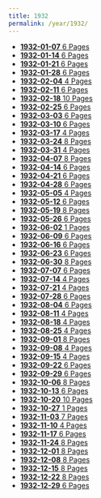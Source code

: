 ```yaml
---
title: 1932
permalink: /year/1932/
---
```


<ul class="taxonomy__index">
<li><a href="/issues/hydro-review-1932-01-07"><strong>1932-01-07</strong> <span class="taxonomy__count">6 Pages</span></a></li>
<li><a href="/issues/hydro-review-1932-01-14"><strong>1932-01-14</strong> <span class="taxonomy__count">6 Pages</span></a></li>
<li><a href="/issues/hydro-review-1932-01-21"><strong>1932-01-21</strong> <span class="taxonomy__count">6 Pages</span></a></li>
<li><a href="/issues/hydro-review-1932-01-28"><strong>1932-01-28</strong> <span class="taxonomy__count">6 Pages</span></a></li>
<li><a href="/issues/hydro-review-1932-02-04"><strong>1932-02-04</strong> <span class="taxonomy__count">4 Pages</span></a></li>
<li><a href="/issues/hydro-review-1932-02-11"><strong>1932-02-11</strong> <span class="taxonomy__count">6 Pages</span></a></li>
<li><a href="/issues/hydro-review-1932-02-18"><strong>1932-02-18</strong> <span class="taxonomy__count">10 Pages</span></a></li>
<li><a href="/issues/hydro-review-1932-02-25"><strong>1932-02-25</strong> <span class="taxonomy__count">6 Pages</span></a></li>
<li><a href="/issues/hydro-review-1932-03-03"><strong>1932-03-03</strong> <span class="taxonomy__count">6 Pages</span></a></li>
<li><a href="/issues/hydro-review-1932-03-10"><strong>1932-03-10</strong> <span class="taxonomy__count">6 Pages</span></a></li>
<li><a href="/issues/hydro-review-1932-03-17"><strong>1932-03-17</strong> <span class="taxonomy__count">4 Pages</span></a></li>
<li><a href="/issues/hydro-review-1932-03-24"><strong>1932-03-24</strong> <span class="taxonomy__count">8 Pages</span></a></li>
<li><a href="/issues/hydro-review-1932-03-31"><strong>1932-03-31</strong> <span class="taxonomy__count">4 Pages</span></a></li>
<li><a href="/issues/hydro-review-1932-04-07"><strong>1932-04-07</strong> <span class="taxonomy__count">8 Pages</span></a></li>
<li><a href="/issues/hydro-review-1932-04-14"><strong>1932-04-14</strong> <span class="taxonomy__count">6 Pages</span></a></li>
<li><a href="/issues/hydro-review-1932-04-21"><strong>1932-04-21</strong> <span class="taxonomy__count">6 Pages</span></a></li>
<li><a href="/issues/hydro-review-1932-04-28"><strong>1932-04-28</strong> <span class="taxonomy__count">6 Pages</span></a></li>
<li><a href="/issues/hydro-review-1932-05-05"><strong>1932-05-05</strong> <span class="taxonomy__count">4 Pages</span></a></li>
<li><a href="/issues/hydro-review-1932-05-12"><strong>1932-05-12</strong> <span class="taxonomy__count">6 Pages</span></a></li>
<li><a href="/issues/hydro-review-1932-05-19"><strong>1932-05-19</strong> <span class="taxonomy__count">8 Pages</span></a></li>
<li><a href="/issues/hydro-review-1932-05-26"><strong>1932-05-26</strong> <span class="taxonomy__count">6 Pages</span></a></li>
<li><a href="/issues/hydro-review-1932-06-02"><strong>1932-06-02</strong> <span class="taxonomy__count">1 Pages</span></a></li>
<li><a href="/issues/hydro-review-1932-06-09"><strong>1932-06-09</strong> <span class="taxonomy__count">6 Pages</span></a></li>
<li><a href="/issues/hydro-review-1932-06-16"><strong>1932-06-16</strong> <span class="taxonomy__count">6 Pages</span></a></li>
<li><a href="/issues/hydro-review-1932-06-23"><strong>1932-06-23</strong> <span class="taxonomy__count">6 Pages</span></a></li>
<li><a href="/issues/hydro-review-1932-06-30"><strong>1932-06-30</strong> <span class="taxonomy__count">8 Pages</span></a></li>
<li><a href="/issues/hydro-review-1932-07-07"><strong>1932-07-07</strong> <span class="taxonomy__count">6 Pages</span></a></li>
<li><a href="/issues/hydro-review-1932-07-14"><strong>1932-07-14</strong> <span class="taxonomy__count">4 Pages</span></a></li>
<li><a href="/issues/hydro-review-1932-07-21"><strong>1932-07-21</strong> <span class="taxonomy__count">4 Pages</span></a></li>
<li><a href="/issues/hydro-review-1932-07-28"><strong>1932-07-28</strong> <span class="taxonomy__count">6 Pages</span></a></li>
<li><a href="/issues/hydro-review-1932-08-04"><strong>1932-08-04</strong> <span class="taxonomy__count">6 Pages</span></a></li>
<li><a href="/issues/hydro-review-1932-08-11"><strong>1932-08-11</strong> <span class="taxonomy__count">4 Pages</span></a></li>
<li><a href="/issues/hydro-review-1932-08-18"><strong>1932-08-18</strong> <span class="taxonomy__count">4 Pages</span></a></li>
<li><a href="/issues/hydro-review-1932-08-25"><strong>1932-08-25</strong> <span class="taxonomy__count">4 Pages</span></a></li>
<li><a href="/issues/hydro-review-1932-09-01"><strong>1932-09-01</strong> <span class="taxonomy__count">8 Pages</span></a></li>
<li><a href="/issues/hydro-review-1932-09-08"><strong>1932-09-08</strong> <span class="taxonomy__count">4 Pages</span></a></li>
<li><a href="/issues/hydro-review-1932-09-15"><strong>1932-09-15</strong> <span class="taxonomy__count">4 Pages</span></a></li>
<li><a href="/issues/hydro-review-1932-09-22"><strong>1932-09-22</strong> <span class="taxonomy__count">6 Pages</span></a></li>
<li><a href="/issues/hydro-review-1932-09-29"><strong>1932-09-29</strong> <span class="taxonomy__count">6 Pages</span></a></li>
<li><a href="/issues/hydro-review-1932-10-06"><strong>1932-10-06</strong> <span class="taxonomy__count">8 Pages</span></a></li>
<li><a href="/issues/hydro-review-1932-10-13"><strong>1932-10-13</strong> <span class="taxonomy__count">6 Pages</span></a></li>
<li><a href="/issues/hydro-review-1932-10-20"><strong>1932-10-20</strong> <span class="taxonomy__count">10 Pages</span></a></li>
<li><a href="/issues/hydro-review-1932-10-27"><strong>1932-10-27</strong> <span class="taxonomy__count">1 Pages</span></a></li>
<li><a href="/issues/hydro-review-1932-11-03"><strong>1932-11-03</strong> <span class="taxonomy__count">7 Pages</span></a></li>
<li><a href="/issues/hydro-review-1932-11-10"><strong>1932-11-10</strong> <span class="taxonomy__count">4 Pages</span></a></li>
<li><a href="/issues/hydro-review-1932-11-17"><strong>1932-11-17</strong> <span class="taxonomy__count">6 Pages</span></a></li>
<li><a href="/issues/hydro-review-1932-11-24"><strong>1932-11-24</strong> <span class="taxonomy__count">8 Pages</span></a></li>
<li><a href="/issues/hydro-review-1932-12-01"><strong>1932-12-01</strong> <span class="taxonomy__count">8 Pages</span></a></li>
<li><a href="/issues/hydro-review-1932-12-08"><strong>1932-12-08</strong> <span class="taxonomy__count">8 Pages</span></a></li>
<li><a href="/issues/hydro-review-1932-12-15"><strong>1932-12-15</strong> <span class="taxonomy__count">8 Pages</span></a></li>
<li><a href="/issues/hydro-review-1932-12-22"><strong>1932-12-22</strong> <span class="taxonomy__count">8 Pages</span></a></li>
<li><a href="/issues/hydro-review-1932-12-29"><strong>1932-12-29</strong> <span class="taxonomy__count">6 Pages</span></a></li>
</ul>
